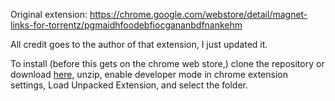 Original extension: https://chrome.google.com/webstore/detail/magnet-links-for-torrentz/pgmaidhfoodebfiocgananbdfnankehm

All credit goes to the author of that extension, I just updated it.

To install (before this gets on the chrome web store,) clone the repository or download [here](https://codeload.github.com/Krucifixa/torrentz2-magnet/legacy.zip/master), unzip, enable developer mode in chrome extension settings, Load Unpacked Extension, and select the folder.
